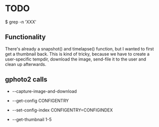 TODO
====

$ grep -n 'XXX'


Functionality
-------------

There's already a snapshot() and timelapse() function, but I wanted to first get a thumbnail back.
This is kind of tricky, because we have to create a user-specific tempdir, download the image, send-file it to the user and clean up afterwards.


gphoto2 calls
-------------

* --capture-image-and-download

* --get-config CONFIGENTRY
* --set-config-index CONFIGENTRY=CONFIGINDEX

* --get-thumbnail 1-5

